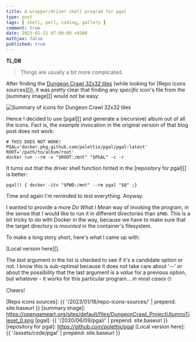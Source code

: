 ```yaml
---
title: A wrapper/driver shell program for pgal
type: post
tags: [ shell, perl, coding, gallery ]
comment: true
date: 2023-01-21 07:00:00 +0100
mathjax: false
published: true
---
```


**TL;DR**

> Things are usually a bit more complicated.

After finding the [Dungeon Crawl 32x32 tiles][] (while looking for [Repo
icons sources][]), it was pretty clear that finding any *specific*
icon's file from the [summary image][] would not be easy:

![Summary of icons for Dungeon Crawl 32x32 tiles](https://opengameart.org/sites/default/files/DungeonCrawl_ProjectUtumnoTileset_0.png)

Hence I decided to use [pgal][] and generate a (recursive) album out of
all the icons. Fact is, the *example* invocation in the original version
of that blog post does not work:

```shell
# THIS DOES NOT WORK!
PGAL='docker.pkg.github.com/polettix/pgal/pgal:latest'
ROOT='/path/to/album/root'
docker run --rm -v "$ROOT:/mnt" "$PGAL" -c -r
```

It turns out that the driver shell function hinted in the [repository
for pgal][] is better:

```shell
pgal() { docker -itv "$PWD:/mnt" --rm pgal "$@" ;}
```

Time and again I'm reminded to *test* everything. Anyway.

I wanted to provide a more  *Do What I Mean* way of invoking the
program, in the sense that I would like to run it in different
directories than `$PWD`. This is a bit tricky to do with Docker in the
way, because we have to make sure that the target directory is *mounted*
in the container's filesystem.

To make a long story short, here's what I came up with:

<script src="https://gitlab.com/polettix/notechs/-/snippets/2487242.js"></script>

[Local version here][].

The *last* argument in the list is checked to see if it's a candidate
option or not. I know this is sub-optimal because it does not take care
about '--' or about the possibility that the last argument is a *value*
for a previous option, but whatever - it works for this particular
program... *in most cases* 🙄

Cheers!

[Perl]: https://www.perl.org/
[Dungeon Crawl 32x32 tiles]: https://opengameart.org/content/dungeon-crawl-32x32-tiles
[Repo icons sources]: {{ '/2023/01/18/repo-icons-sources/' | prepend: site.baseurl }}
[summary image]: https://opengameart.org/sites/default/files/DungeonCrawl_ProjectUtumnoTileset_0.png
[pgal]: {{ '/2020/06/09/pgal/' | prepend: site.baseurl }}
[repository for pgal]: https://github.com/polettix/pgal
[Local version here]: {{ '/assets/code/pgal' | prepend: site.baseurl }}

